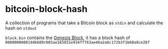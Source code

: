 # bitcoin-block-hash

A collection of programs that take a Bitcoin block as `stdin` and calculate the hash on `stdout`

`block.bin` contains the [Genesis Block][], it has a block hash of `000000000019d6689c085ae165831e934ff763ae46a2a6c172b3f1b60a8ce26f`

[Genesis Block]: https://en.bitcoin.it/wiki/Genesis_block
